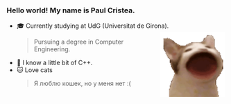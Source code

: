 
### Hello world! My name is Paul Cristea.


  - 🎓 Currently studying at UdG (Universitat de Girona).
          <img align="right" src="cat.gif" width="150" height="150" />
    > Pursuing a degree in Computer Engineering.
  - 🌱 I know a little bit of C++.
  - 🐱 Love cats  
    > Я люблю кошек, но у меня нет :(
